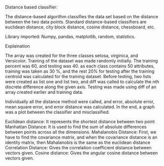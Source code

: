 Distance based classifier:

The distance-based algorithm classifies the data set based on the distance between the two data points. Standard distance-based classifiers are euclidean distance, city block distance, cosine distance, chessboard, etc.




Library imported: Numpy, pandas, matplotlib, random, statistics.

Explaination

The array was created for the three classes setosa, virginica, and Versicolor. Training of the dataset was made randomly initially. The training percent was 60, and testing was 40. as each class contains 50 attributes, training
was taken as 30 %, and the rest 20% for testing after the training centroid was calculated for the training dataset. Before testing, two lists were created as list one and list two, and diff was called to calculate the nth discrete difference along the given axis. Testing was made using diff of an array created earlier and training data.

Individually all the distance method were called, and error, absolute error, mean square error, and error distance was calculated. In the end, a graph was a plot between the classifier and misclassified.

Euclidean distance: It represents the shortest distance between two point
Manhattan Distance: It is used to find the sum of absolute differences between points across all the dimensions.
Mahalanobis Distance: First, we have to find the covariance matrix, and when the covariance distance is an identity matrix, then Mahalanobis is the same as the euclidean distance
Correlation Distance: Gives the correlation coefficient distance between vectors given.
Cosine distance: Gives the angular cosine distance between vectors given.
